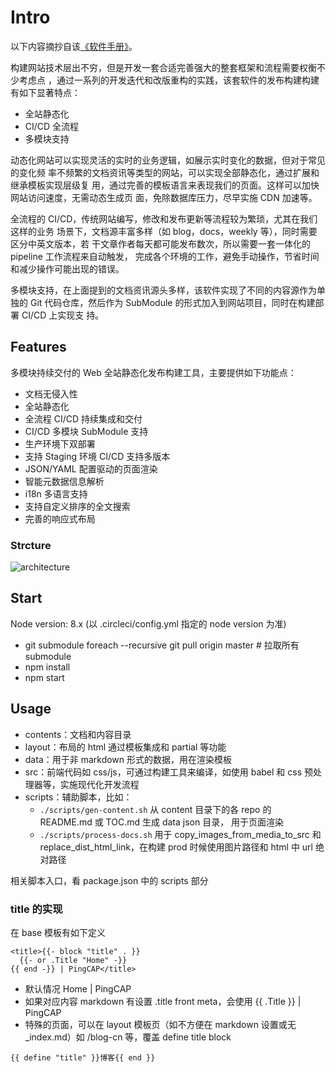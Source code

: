 # Intro

以下内容摘抄自该[《软件手册》](./doc/software-handbook.md)。

构建网站技术层出不穷，但是开发一套合适完善强大的整套框架和流程需要权衡不少考虑点
，通过一系列的开发迭代和改版重构的实践，该套软件的发布构建构建有如下显著特点：

* 全站静态化
* CI/CD 全流程
* 多模块支持

动态化网站可以实现灵活的实时的业务逻辑，如展示实时变化的数据，但对于常见的变化频
率不频繁的文档资讯等类型的网站，可以实现全部静态化，通过扩展和继承模板实现层级复
用，通过完善的模板语言来表现我们的页面。这样可以加快网站访问速度，无需动态生成页
面，免除数据库压力，尽早实施 CDN 加速等。

全流程的 CI/CD，传统网站编写，修改和发布更新等流程较为繁琐，尤其在我们这样的业务
场景下，文档源丰富多样（如 blog，docs，weekly 等），同时需要区分中英文版本，若
干文章作者每天都可能发布数次，所以需要一套一体化的 pipeline 工作流程来自动触发，
完成各个环境的工作，避免手动操作，节省时间和减少操作可能出现的错误。

多模块支持，在上面提到的文档资讯源头多样，该软件实现了不同的内容源作为单独的 Git
代码仓库，然后作为 SubModule 的形式加入到网站项目，同时在构建部署 CI/CD 上实现支
持。

## Features

多模块持续交付的 Web 全站静态化发布构建工具，主要提供如下功能点：

* 文档无侵入性
* 全站静态化
* 全流程 CI/CD 持续集成和交付
* CI/CD 多模块 SubModule 支持
* 生产环境下双部署
* 支持 Staging 环境 CI/CD 支持多版本
* JSON/YAML 配置驱动的页面渲染
* 智能元数据信息解析
* i18n 多语言支持
* 支持自定义排序的全文搜索
* 完善的响应式布局

### Strcture

![architecture](doc/media/website.png)

## Start

Node version: 8.x (以 .circleci/config.yml 指定的 node version 为准)

* git submodule foreach --recursive git pull origin master # 拉取所有 submodule
* npm install
* npm start

## Usage

* contents：文档和内容目录
* layout：布局的 html 通过模板集成和 partial 等功能
* data：用于非 markdown 形式的数据，用在渲染模板
* src：前端代码如 css/js，可通过构建工具来编译，如使用 babel 和 css 预处理器等，实施现代化开发流程
* scripts：辅助脚本，比如：
  - `./scripts/gen-content.sh` 从 content 目录下的各 repo 的 README.md 或 TOC.md 生成 data json 目录，
    用于页面渲染
  - `./scripts/process-docs.sh` 用于 copy_images_from_media_to_src 和
    replace_dist_html_link，在构建 prod 时候使用图片路径和 html 中 url 绝对路径

相关脚本入口，看 package.json 中的 scripts 部分

### title 的实现

在 base 模板有如下定义

```
<title>{{- block "title" . }}
  {{- or .Title "Home" -}}
{{ end -}} | PingCAP</title>
```

* 默认情况 Home | PingCAP
* 如果对应内容 markdown 有设置 .title front meta，会使用 {{ .Title }} | PingCAP
* 特殊的页面，可以在 layout 模板页（如不方便在 markdown 设置或无 _index.md）如
  /blog-cn 等，覆盖 define title block

```
{{ define "title" }}博客{{ end }}
```
